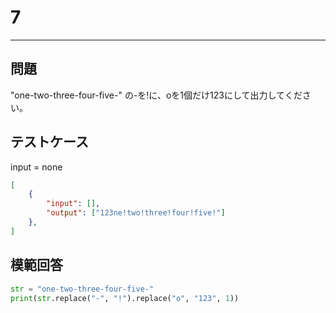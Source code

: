# 7

---
## 問題

"one-two-three-four-five-" の-を!に、oを1個だけ123にして出力してください。

## テストケース
input = none
```json
[
	{
		"input": [],
		"output": ["123ne!two!three!four!five!"]
  	},
]
```

## 模範回答
```python
str = "one-two-three-four-five-"
print(str.replace("-", "!").replace("o", "123", 1))
```